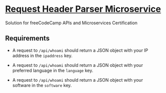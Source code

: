# [Request Header Parser Microservice](https://www.freecodecamp.org/learn/apis-and-microservices/apis-and-microservices-projects/request-header-parser-microservice)

Solution for freeCodeCamp APIs and Microservices Certification

## Requirements

-   A request to `/api/whoami` should return a JSON object with your IP address in the `ipaddress` key.

-   A request to `/api/whoami` should return a JSON object with your preferred language in the `language` key.

-   A request to `/api/whoami` should return a JSON object with your software in the `software` key.
